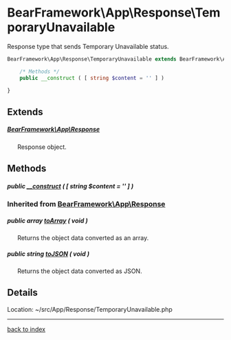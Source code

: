 # BearFramework\App\Response\TemporaryUnavailable

Response type that sends Temporary Unavailable status.

```php
BearFramework\App\Response\TemporaryUnavailable extends BearFramework\App\Response {

	/* Methods */
	public __construct ( [ string $content = '' ] )

}
```

## Extends

##### [BearFramework\App\Response](bearframework.app.response.class.md)

&nbsp;&nbsp;&nbsp;&nbsp;&nbsp;&nbsp;Response object.

## Methods

##### public [__construct](bearframework.app.response.temporaryunavailable.__construct.method.md) ( [ string $content = '' ] )

### Inherited from [BearFramework\App\Response](bearframework.app.response.class.md)

##### public array [toArray](bearframework.app.response.toarray.method.md) ( void )

&nbsp;&nbsp;&nbsp;&nbsp;&nbsp;&nbsp;Returns the object data converted as an array.

##### public string [toJSON](bearframework.app.response.tojson.method.md) ( void )

&nbsp;&nbsp;&nbsp;&nbsp;&nbsp;&nbsp;Returns the object data converted as JSON.

## Details

Location: ~/src/App/Response/TemporaryUnavailable.php

---

[back to index](index.md)

